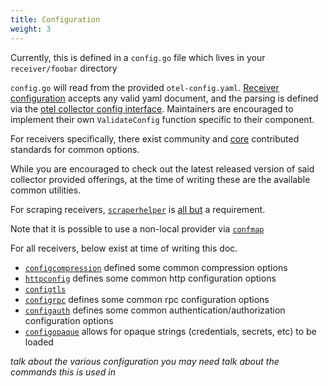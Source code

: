 ```yaml
---
title: Configuration
weight: 3
---
```

Currently, this is defined in a `config.go` file which lives in your `receiver/foobar` directory

`config.go` will read from the provided `otel-config.yaml`.  [Receiver configuration](https://github.com/open-telemetry/opentelemetry-collector/blob/589488839f582632f53d84526207e733475ccc21/otelcol/config.go#L22) accepts any valid yaml document, and the parsing is defined via the [otel collector config interface](https://github.com/open-telemetry/opentelemetry-collector/blob/main/component/config.go).  Maintainers are encouraged to implement their own `ValidateConfig` function specific to their component.

For receivers specifically, there exist community and [core](https://github.com/open-telemetry/opentelemetry-collector/tree/589488839f582632f53d84526207e733475ccc21/config) contributed standards for common options.

While you are encouraged to check out the latest released version of said collector provided offerings, at the time of writing these are the available common utilities.

For scraping receivers, [`scraperhelper`](https://github.com/open-telemetry/opentelemetry-collector/tree/main/receiver/scraperhelper) is [all but](https://github.com/search?q=repo%3Aopen-telemetry%2Fopentelemetry-collector-contrib+scraperhelper.NewScraper&type=code) a requirement.

Note that it is possible to use a non-local provider via [`confmap`](https://github.com/open-telemetry/opentelemetry-collector/tree/589488839f582632f53d84526207e733475ccc21/confmap)

For all receivers, below exist at time of writing this doc.
- [`configcompression`](https://github.com/open-telemetry/opentelemetry-collector/tree/589488839f582632f53d84526207e733475ccc21/config/configcompression) defined some common compression options
- [`httpconfig`](https://github.com/open-telemetry/opentelemetry-collector/tree/589488839f582632f53d84526207e733475ccc21/config/confighttp) defines some common http configuration options
- [`configtls`](https://github.com/open-telemetry/opentelemetry-collector/tree/589488839f582632f53d84526207e733475ccc21/config/configtls)
- [`configrpc`](https://github.com/open-telemetry/opentelemetry-collector/tree/589488839f582632f53d84526207e733475ccc21/config/configgrpc) defines some common rpc configuration options
- [`configauth`](https://github.com/open-telemetry/opentelemetry-collector/tree/589488839f582632f53d84526207e733475ccc21/config/configauth) defines some common authentication/authorization configuration options
- [`configopaque`](https://github.com/open-telemetry/opentelemetry-collector/tree/589488839f582632f53d84526207e733475ccc21/config/configopaque) allows for opaque strings (credentials, secrets, etc) to be loaded



*talk about the various configuration you may need*
*talk about the commands this is used in*

